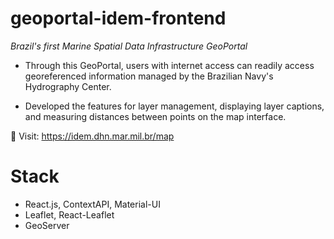 # geoportal-idem-frontend
 <i>Brazil's first Marine Spatial Data Infrastructure GeoPortal</i>

 * Through this GeoPortal, users with internet access can readily access georeferenced information managed by the Brazilian Navy's Hydrography Center. 

 * Developed the features for layer management, displaying layer captions, and measuring distances between points on the map interface.

 :link:	Visit:
 https://idem.dhn.mar.mil.br/map

 

 # Stack
 * React.js, ContextAPI, Material-UI
 * Leaflet, React-Leaflet
 * GeoServer
 

